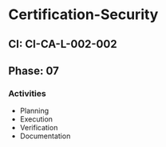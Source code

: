 # Certification-Security

## CI: CI-CA-L-002-002
## Phase: 07

### Activities
- Planning
- Execution
- Verification
- Documentation
